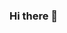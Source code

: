### Hi there 👋

<!--
**trungdangtd/trungdangtd** is a ✨ _special_ ✨ repository because its `README.md` (this file) appears on your GitHub profile.

Here are some ideas to get you started:

- 🔭 I’m currently study on HUFLIT
- 💬 Ask me about my life 
- 📫 How to reach me: trungdang1301@gmail.com
- ⚡ Fun fact: I luv Java :heart:
-->
